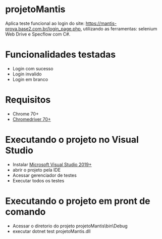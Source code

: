 # projetoMantis

Aplica teste funcional ao login do site: https://mantis-prova.base2.com.br/login_page.php, utilizando as ferramentas: selenium Web Drive e Specflow com C#.


# Funcionalidades testadas
* Login com sucesso
* Login invalido
* Login em branco

# Requisitos
* Chrome 70+
* [Chromedriver 70+](https://github.com/SeleniumHQ/selenium/wiki/ChromeDriver)


# Executando o projeto no Visual Studio

* Instalar [Microsoft Visual Studio 2019+](https://visualstudio.microsoft.com/pt-br/downloads/)
* abrir o projeto pela IDE
* Acessar gerenciador de testes
* Executar todos os testes


# Executando o projeto em pront de comando

* Acessar o diretorio do projeto projetoMantis\bin\Debug
* executar  dotnet test projetoMantis.dll
